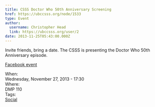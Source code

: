 ```yaml
---
title: CSSS Doctor Who 50th Anniversary Screening 
href: https://ubccsss.org/node/1533
type: Event
author:
  username: Christopher Head
  link: https://ubccsss.org/user/2
date: 2013-11-25T05:43:00.000Z
---
```


<div class="field field-name-body field-type-text-with-summary field-label-hidden"><div class="field-items"><div class="field-item even"><p>Invite friends, bring a date. The CSSS is presenting the Doctor Who 50th Anniversary episode.</p>
<p><a href="https://www.facebook.com/events/525019307594400/">Facebook event</a></p>
</div></div></div><div class="field field-name-field-dates field-type-datetime field-label-above"><div class="field-label">When:&#xA0;</div><div class="field-items"><div class="field-item even"><span class="date-display-single">Wednesday, November 27, 2013 - 17:30</span></div></div></div><div class="field field-name-field-location field-type-text field-label-above"><div class="field-label">Where:&#xA0;</div><div class="field-items"><div class="field-item even">DMP 110</div></div></div>    <footer>
    <div class="field field-name-field-tags field-type-taxonomy-term-reference field-label-above"><div class="field-label">Tags:&#xA0;</div><div class="field-items"><div class="field-item even"><a href="/social">Social</a></div></div></div>      </footer>